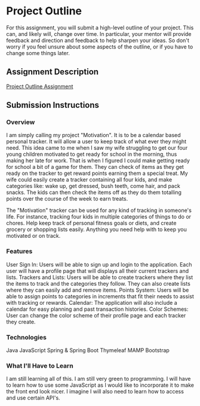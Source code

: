 # Project Outline
For this assignment, you will submit a high-level outline of your project. This can, and likely will, change over time. In particular, your mentor will provide feedback and direction and feedback to help sharpen your ideas. So don't worry if you feel unsure about some aspects of the outline, or if you have to change some things later.

## Assignment Description
[Project Outline Assignment](https://education.launchcode.org/liftoff/assignments/project-outline/)

## Submission Instructions

### Overview
I am simply calling my project "Motivation".  It is to be a calendar based personal tracker.  It will allow a user to keep track of what ever they might need.
This idea came to me when I saw my wife struggling to get our four young children motivated to get ready for school in the morning, thus making her late for work.
That is when I figured I could make getting ready for school a bit of a game for them.  They can check of items as they get ready on the tracker to get reward points
earning them a special treat.  My wife could easily create a tracker containing all four kids, and make categories like:  wake up, get dressed, bush teeth, come hair,
and pack snacks.  The kids can then check the items off as they do them totalling points over the course of the week to earn treats.

The "Motivation" tracker can be used for any kind of tracking in someone's life.  For instance, tracking four kids in multiple categories of things to do or chores.
Help keep track of personal fitness goals or diets, and create grocery or shopping lists easily.  Anything you need help with to keep you motivated or on track.
### Features
User Sign In:  Users will be able to sign up and login to the application.  Each user will have a profile page that will displays all their current trackers and lists.
Trackers and Lists:  Users will be able to create trackers where they list the items to track and the categories they follow.  They can also create lists where they can
    easily add and remove items.
Points System:  Users will be able to assign points to categories in increments that fit their needs to assist with tracking or rewards.
Calendar:  The application will also include a calendar for easy planning and past transaction histories.
Color Schemes:  User can change the color scheme of their profile page and each tracker they create.

### Technologies
Java
JavaScript
Spring & Spring Boot
Thymeleaf
MAMP
Bootstrap

### What I'll Have to Learn
I am still learning all of this.  I am still very green to programming.  I will have to learn how to use some JavaScript as I would like to incorporate it to make the
front end look nicer.  I imagine I will also need to learn how to access and use certain API's.